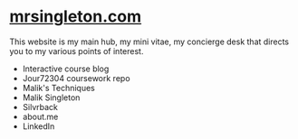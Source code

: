 # [mrsingleton.com](http://mrsingleton.github.io/)
This website is my main hub, my mini vitae, my concierge desk that directs you to my various points of interest.

- Interactive course blog
- Jour72304 coursework repo
- Malik's Techniques
- Malik Singleton
- Silvrback
- about.me
- LinkedIn
